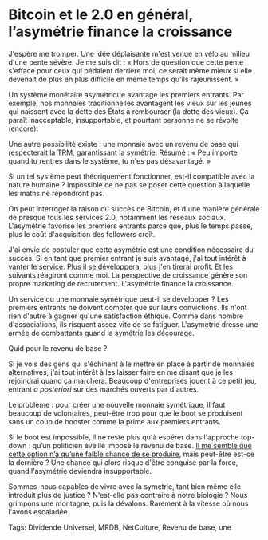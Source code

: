 # Bitcoin et le 2.0 en général, l’asymétrie finance la croissance

J'espère me tromper. Une idée déplaisante m'est venue en vélo au milieu d'une pente sévère. Je me suis dit : « Hors de question que cette pente s'efface pour ceux qui pédalent derrière moi, ce serait même mieux si elle devenait de plus en plus difficile en même temps qu'ils rajeunissent. »

Un système monétaire asymétrique avantage les premiers entrants. Par exemple, nos monnaies traditionnelles avantagent les vieux sur les jeunes qui naissent avec la dette des États à rembourser (la dette des vieux). Ça paraît inacceptable, insupportable, et pourtant personne ne se révolte (encore).

Une autre possibilité existe : une monnaie avec un revenu de base qui respecterait la [TRM](http://www.creationmonetaire.info/2012/11/theorie-relative-de-la-monnaie-2-718.html), garantissant la symétrie. Résumé : « Peu importe quand tu rentres dans le système, tu n'es pas désavantagé. »

Si un tel système peut théoriquement fonctionner, est-il compatible avec la nature humaine ? Impossible de ne pas se poser cette question à laquelle les maths ne répondront pas.

On peut interroger la raison du succès de Bitcoin, et d'une manière générale de presque tous les services 2.0, notamment les réseaux sociaux. L'asymétrie favorise les premiers entrants parce que, plus le temps passe, plus le coût d'acquisition des followers croît.

J'ai envie de postuler que cette asymétrie est une condition nécessaire du succès. Si en tant que premier entrant je suis avantagé, j'ai tout intérêt à vanter le service. Plus il se développera, plus j'en tirerai profit. Et les suivants réagiront comme moi. La perspective de croissance génère son propre marketing de recrutement. L'asymétrie finance la croissance.

Un service ou une monnaie symétrique peut-il se développer ? Les premiers entrants ne doivent compter que sur leurs convictions. Ils n'ont rien d'autre à gagner qu'une satisfaction éthique. Comme dans nombre d'associations, ils risquent assez vite de se fatiguer. L'asymétrie dresse une armée de combattants quand la symétrie les décourage.

Quid pour le revenu de base ?

Si je vois des gens qui s'échinent à le mettre en place à partir de monnaies alternatives, j'ai tout intérêt à les laisser faire en me disant que je les rejoindrai quand ça marchera. Beaucoup d'entreprises jouent à ce petit jeu, entrant *a posteriori* sur des marchés ouverts par d'autres.

Le problème : pour créer une nouvelle monnaie symétrique, il faut beaucoup de volontaires, peut-être trop pour que le boot se produisent sans un coup de booster comme la prime aux premiers entrants.

Si le boot est impossible, il ne reste plus qu'à espérer dans l'approche top-down : qu’un politicien éveillé impose le revenu de base. [Il me semble que cette option n’a qu’une faible chance de se produire](http://blog.tcrouzet.com/2013/09/10/des-limites-du-revenu-de-base/), mais peut-être est-ce la dernière ? Une chance qui alors risque d'être conquise par la force, quand l'asymétrie deviendra insupportable.

Sommes-nous capables de vivre avec la symétrie, tant bien même elle introduit plus de justice ? N'est-elle pas contraire à notre biologie ? Nous grimpons une montagne, puis la dévalons. Rarement à la vitesse où nous l'avons escaladée.

Tags: Dividende Universel, MRDB, NetCulture, Revenu de base, une